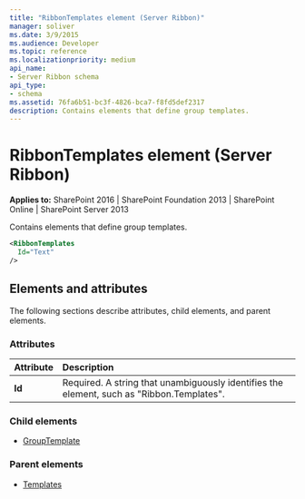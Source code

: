 ```yaml
---
title: "RibbonTemplates element (Server Ribbon)"
manager: soliver
ms.date: 3/9/2015
ms.audience: Developer
ms.topic: reference
ms.localizationpriority: medium
api_name:
- Server Ribbon schema
api_type:
- schema
ms.assetid: 76fa6b51-bc3f-4826-bca7-f8fd5def2317
description: Contains elements that define group templates.
---
```


# RibbonTemplates element (Server Ribbon)

**Applies to:** SharePoint 2016 | SharePoint Foundation 2013 | SharePoint Online | SharePoint Server 2013

Contains elements that define group templates.

```XML
<RibbonTemplates
  Id="Text"
/>
```

## Elements and attributes

The following sections describe attributes, child elements, and parent elements.

### Attributes

|**Attribute**|**Description**|
|:-----|:-----|
|**Id** <br/> |Required. A string that unambiguously identifies the element, such as "Ribbon.Templates".  <br/> |

### Child elements

- [GroupTemplate](grouptemplate-element.md)

### Parent elements

- [Templates](templates-element.md)
